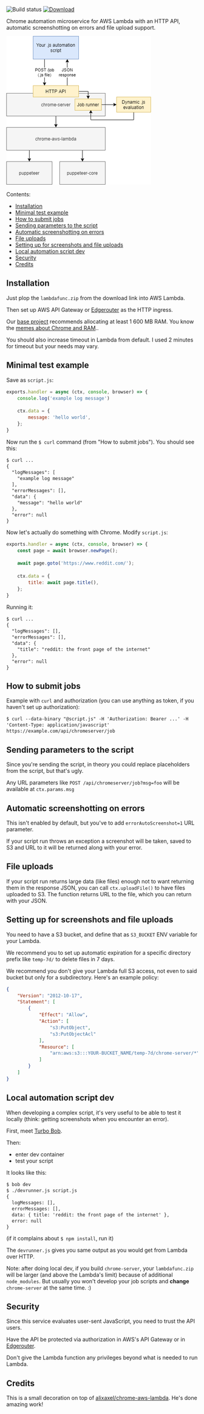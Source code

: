 ![Build status](https://github.com/function61/chrome-server/workflows/Build/badge.svg)
[![Download](https://img.shields.io/github/downloads/function61/chrome-server/total.svg?style=for-the-badge)](https://github.com/function61/chrome-server/releases)

Chrome automation microservice for AWS Lambda with an HTTP API, automatic screenshotting
on errors and file upload support.

![](docs/drawing.png)

Contents:

- [Installation](#installation)
- [Minimal test example](#minimal-test-example)
- [How to submit jobs](#how-to-submit-jobs)
- [Sending parameters to the script](#sending-parameters-to-the-script)
- [Automatic screenshotting on errors](#automatic-screenshotting-on-errors)
- [File uploads](#file-uploads)
- [Setting up for screenshots and file uploads](#setting-up-for-screenshots-and-file-uploads)
- [Local automation script dev](#local-automation-script-dev)
- [Security](#security)
- [Credits](#credits)


Installation
------------

Just plop the `lambdafunc.zip` from the download link into AWS Lambda.

Then set up AWS API Gateway or [Edgerouter](https://github.com/function61/edgerouter) as
the HTTP ingress.

Our [base project](https://github.com/alixaxel/chrome-aws-lambda) recommends allocating at
least 1 600 MB RAM. You know the
[memes about Chrome and RAM](https://knowyourmeme.com/memes/google-chrome-ram-hog)..

You should also increase timeout in Lambda from default. I used 2 minutes for timeout but
your needs may vary.


Minimal test example
--------------------

Save as `script.js`:

```javascript
exports.handler = async (ctx, console, browser) => {
	console.log('example log message')

	ctx.data = {
		message: 'hello world',
	};
}

```

Now run the `$ curl` command (from "How to submit jobs"). You should see this:

```console
$ curl ...
{
  "logMessages": [
    "example log message"
  ],
  "errorMessages": [],
  "data": {
    "message": "hello world"
  },
  "error": null
}
```

Now let's actually do something with Chrome. Modify `script.js`:

```javascript
exports.handler = async (ctx, console, browser) => {
	const page = await browser.newPage();

	await page.goto('https://www.reddit.com/');

	ctx.data = {
		title: await page.title(),
	};
}
```

Running it:

```console
$ curl ...
{
  "logMessages": [],
  "errorMessages": [],
  "data": {
    "title": "reddit: the front page of the internet"
  },
  "error": null
}
```


How to submit jobs
------------------

Example with `curl` and authorization (you can use anything as token, if you haven't set
up authorization):

```console
$ curl --data-binary "@script.js" -H 'Authorization: Bearer ...' -H 'Content-Type: application/javascript' https://example.com/api/chromeserver/job
```


Sending parameters to the script
--------------------------------

Since you're sending the script, in theory you could replace placeholders from the script,
but that's ugly.

Any URL parameters like `POST /api/chromeserver/job?msg=foo` will be available at `ctx.params.msg`


Automatic screenshotting on errors
----------------------------------

This isn't enabled by default, but you've to add `errorAutoScreenshot=1` URL parameter.

If your script run throws an exception a screenshot will be taken, saved to S3 and URL
to it will be returned along with your error.


File uploads
------------

If your script run returns large data (like files) enough not to want returning them in
the response JSON, you can call `ctx.uploadFile()` to have files uploaded to S3. The
function returns URL to the file, which you can return with your JSON.


Setting up for screenshots and file uploads
-------------------------------------------

You need to have a S3 bucket, and define that as `S3_BUCKET` ENV variable for your Lambda.

We recommend you to set up automatic expiration for a specific directory prefix like
`temp-7d/` to delete files in 7 days.

We recommend you don't give your Lambda full S3 access, not even to said bucket but only
for a subdirectory. Here's an example policy:

```json
{
    "Version": "2012-10-17",
    "Statement": [
        {
            "Effect": "Allow",
            "Action": [
                "s3:PutObject",
                "s3:PutObjectAcl"
            ],
            "Resource": [
                "arn:aws:s3:::YOUR-BUCKET_NAME/temp-7d/chrome-server/*"
            ]
        }
    ]
}
```


Local automation script dev
---------------------------

When developing a complex script, it's very useful to be able to test it locally (think:
getting screenshots when you encounter an error).

First, meet [Turbo Bob](https://github.com/function61/turbobob/blob/master/docs/external-how-to-build-and-dev.md).

Then:

- enter dev container
- test your script

It looks like this:

```console
$ bob dev
$ ./devrunner.js script.js
{
  logMessages: [],
  errorMessages: [],
  data: { title: 'reddit: the front page of the internet' },
  error: null
}
```

(if it complains about `$ npm install`, run it)

The `devrunner.js` gives you same output as you would get from Lambda over HTTP.

Note: after doing local dev, if you build `chrome-server`, your `lambdafunc.zip` will be
larger (and above the Lambda's limit) because of additional `node_modules`. But usually
you won't develop your job scripts and **change** `chrome-server` at the same time. :)


Security
--------

Since this service evaluates user-sent JavaScript, you need to trust the API users.

Have the API be protected via authorization in AWS's API Gateway or in
[Edgerouter](https://github.com/function61/edgerouter).

Don't give the Lambda function any privileges beyond what is needed to run Lambda.


Credits
-------

This is a small decoration on top of
[alixaxel/chrome-aws-lambda](https://github.com/alixaxel/chrome-aws-lambda). He's done
amazing work!
